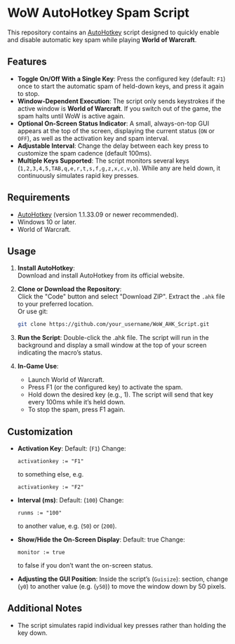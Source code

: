 # WoW AutoHotkey Spam Script

This repository contains an [AutoHotkey](https://www.autohotkey.com/) script designed to quickly enable and disable automatic key spam while playing **World of Warcraft**.


## Features

- **Toggle On/Off With a Single Key**: Press the configured key (default: `F1`) once to start the automatic spam of held-down keys, and press it again to stop.
- **Window-Dependent Execution**: The script only sends keystrokes if the active window is **World of Warcraft**. If you switch out of the game, the spam halts until WoW is active again.
- **Optional On-Screen Status Indicator**: A small, always-on-top GUI appears at the top of the screen, displaying the current status (`ON` or `OFF`), as well as the activation key and spam interval.
- **Adjustable Interval**: Change the delay between each key press to customize the spam cadence (default 100ms).
- **Multiple Keys Supported**: The script monitors several keys (`1,2,3,4,5,TAB,q,e,r,t,s,f,g,z,x,c,v,b`). While any are held down, it continuously simulates rapid key presses.


## Requirements

- [AutoHotkey](https://www.autohotkey.com/) (version 1.1.33.09 or newer recommended).
- Windows 10 or later.
- World of Warcraft.


## Usage

1. **Install AutoHotkey**:  
   Download and install AutoHotkey from its official website.

2. **Clone or Download the Repository**:  
   Click the "Code" button and select "Download ZIP". Extract the `.ahk` file to your preferred location.  
   Or use git:  
   ```bash
   git clone https://github.com/your_username/WoW_AHK_Script.git
   ```
3. **Run the Script**:
   Double-click the .ahk file.
   The script will run in the background and display a small window at the top of your screen indicating the macro’s status.

4. **In-Game Use**:

   - Launch World of Warcraft.
   - Press F1 (or the configured key) to activate the spam.
   - Hold down the desired key (e.g., 1). The script will send that key every 100ms while it’s held down.
   - To stop the spam, press F1 again.


## Customization

- **Activation Key**:
   Default: (`F1`)
   Change:
   ```ahk
   activationkey := "F1"
   ```

   to something else, e.g.
   ```ahk
   activationkey := "F2"
   ```


- **Interval (ms)**:
   Default: (`100`)
   Change:
   ```ahk
   runms := "100"
   ```

   to another value, e.g. (`50`) or (`200`).


- **Show/Hide the On-Screen Display**:
   Default: true
   Change:
   ```ahk
   monitor := true
   ```
   to false if you don’t want the on-screen status.


- **Adjusting the GUI Position**:
Inside the script’s (`Guisize`): section, change (`y0`) to another value (e.g. (`y50`)) to move the window down by 50 pixels.


## Additional Notes

- The script simulates rapid individual key presses rather than holding the key down.
